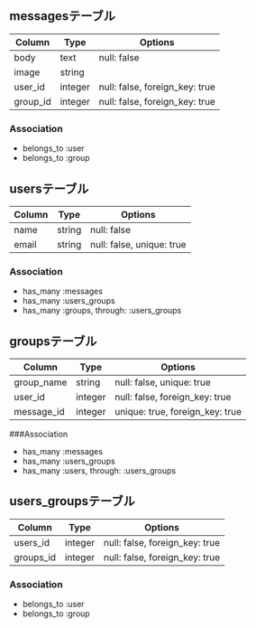 ## messagesテーブル

| Column   | Type    | Options                          |
| -------- | ------- | -------------------------------- |
| body     | text    | null:  false                     |
| image    | string  |                                  |
| user_id  | integer | null:  false, foreign_key:  true |
| group_id | integer | null:  false, foreign_key:  true |

### Association

- belongs_to	:user
- belongs_to	:group



## usersテーブル

| Column | Type   | Options                    |
| ------ | ------ | -------------------------- |
| name   | string | null: false                |
| email  | string | null: false,  unique: true |

### Association

- has_many	:messages
- has_many :users_groups
- has_many   :groups, through:	:users_groups



## groupsテーブル

| Column     | Type    | Options                         |
| ---------- | ------- | ------------------------------- |
| group_name | string  | null: false, unique: true       |
| user_id    | integer | null: false, foreign_key: true  |
| message_id | integer | unique: true, foreign_key: true |

###Association

- has_many :messages
- has_many :users_groups
- has_many  :users, through:  :users_groups



## users_groupsテーブル
| Column    | Type    | Options                        |
| --------- | ------- | ------------------------------ |
| users_id  | integer | null: false, foreign_key: true |
| groups_id | integer | null: false, foreign_key: true |

### Association

- belongs_to :user
- belongs_to :group
